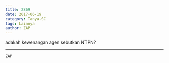 ```yaml
---
title: 2869
date: 2017-06-19
category: Tanya-SC
tags: Lainnya
author: ZAP
---
```


adakah kewenangan agen sebutkan NTPN?

---



`ZAP`
